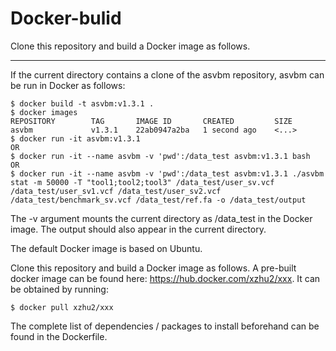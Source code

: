 # Docker-bulid
Clone this repository and build a Docker image as follows.

-------------------
If the current directory contains a clone of the asvbm repository, asvbm can be run in Docker as follows:
```
$ docker build -t asvbm:v1.3.1 .	
$ docker images
REPOSITORY        TAG       IMAGE ID       CREATED         SIZE
asvbm             v1.3.1    22ab0947a2ba   1 second ago    <...>
$ docker run -it asvbm:v1.3.1
OR
$ docker run -it --name asvbm -v 'pwd':/data_test asvbm:v1.3.1 bash
OR
$ docker run -it --name asvbm -v 'pwd':/data_test asvbm:v1.3.1 ./asvbm stat -m 50000 -T "tool1;tool2;tool3" /data_test/user_sv.vcf /data_test/user_sv1.vcf /data_test/user_sv2.vcf /data_test/benchmark_sv.vcf /data_test/ref.fa -o /data_test/output
```
The -v argument mounts the current directory as /data_test in the Docker image. The output should also appear in the current directory.

The default Docker image is based on Ubuntu. 

Clone this repository and build a Docker image as follows. A pre-built docker image can be found here: https://hub.docker.com/xzhu2/xxx. It can be obtained by running:

```
$ docker pull xzhu2/xxx
```

The complete list of dependencies / packages to install beforehand can be found in the Dockerfile.
